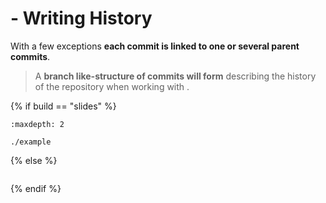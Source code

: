 # <i class="fab fa-git"></i> - Writing History

With a few exceptions **each commit is linked to one or several parent commits**.

> A **branch like-structure of commits will form** describing the history of the repository when working with <i class="fab fa-git"></i>.

{% if build == "slides" %}
<!-- BUILDING THE SLIDES -->
```{toctree}
:maxdepth: 2

./example
```
{% else %}
<!-- BUILDING THE PAGES -->
```{include} ./example.md
```
{% endif %}
